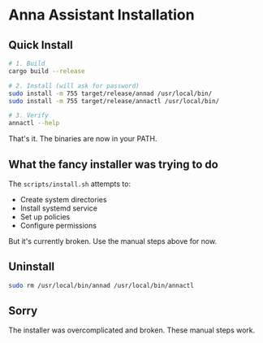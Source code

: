 # Anna Assistant Installation

## Quick Install

```bash
# 1. Build
cargo build --release

# 2. Install (will ask for password)
sudo install -m 755 target/release/annad /usr/local/bin/
sudo install -m 755 target/release/annactl /usr/local/bin/

# 3. Verify
annactl --help
```

That's it. The binaries are now in your PATH.

## What the fancy installer was trying to do

The `scripts/install.sh` attempts to:
- Create system directories
- Install systemd service
- Set up policies
- Configure permissions

But it's currently broken. Use the manual steps above for now.

## Uninstall

```bash
sudo rm /usr/local/bin/annad /usr/local/bin/annactl
```

## Sorry

The installer was overcomplicated and broken. These manual steps work.
